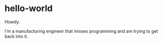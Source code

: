 # hello-world

Howdy.

I'm a manufacturing engineer that misses programming and am trying to get back into it. 

